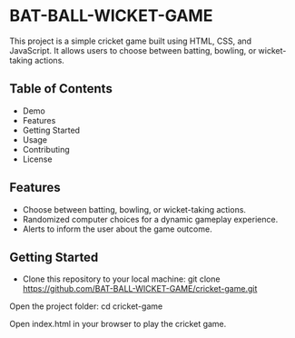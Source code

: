 ﻿# BAT-BALL-WICKET-GAME
This project is a simple cricket game built using HTML, CSS, and JavaScript. It allows users to choose between batting, bowling, or wicket-taking actions.
## Table of Contents
- Demo
- Features
- Getting Started
- Usage
- Contributing
- License
## Features
- Choose between batting, bowling, or wicket-taking actions.
- Randomized computer choices for a dynamic gameplay experience.
- Alerts to inform the user about the game outcome.

## Getting Started

- Clone this repository to your local machine:
git clone https://github.com/BAT-BALL-WICKET-GAME/cricket-game.git

Open the project folder:
cd cricket-game

Open index.html in your browser to play the cricket game.
